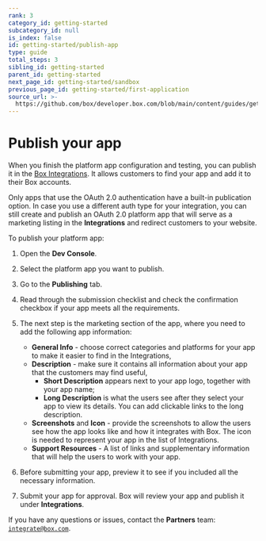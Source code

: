 ```yaml
---
rank: 3
category_id: getting-started
subcategory_id: null
is_index: false
id: getting-started/publish-app
type: guide
total_steps: 3
sibling_id: getting-started
parent_id: getting-started
next_page_id: getting-started/sandbox
previous_page_id: getting-started/first-application
source_url: >-
  https://github.com/box/developer.box.com/blob/main/content/guides/getting-started/publish-app.md
---
```

# Publish your app

When you finish the platform app configuration and testing, you can publish
it in the [Box Integrations][integrations]. It allows customers to find
your app and add it to their Box accounts.

<Message type='warning'>

Only apps that use the OAuth 2.0 authentication have a built-in publication option. In case you use a different auth type for your integration, you can still create and publish an OAuth 2.0 platform app that will serve as a marketing listing in the **Integrations** and redirect customers to your website.

</Message>

To publish your platform app:

1. Open the **Dev Console**.
2. Select the platform app you want to publish.
3. Go to the **Publishing** tab.
4. Read through the submission checklist and check the confirmation checkbox if your app meets all the requirements.
5. The next step is the marketing section of the app, where you need to add the following app information:

    - **General Info** - choose correct categories and platforms for your app to make it easier to find in the Integrations,
    - **Description** - make sure it contains all information about your app that the customers may find useful,
        - **Short Description** appears next to your app logo, together with your app name;
        - **Long Description** is what the users see after they select your app to view its details. You can add clickable links to the long description.
    - **Screenshots** and **Icon** - provide the screenshots to allow the users see how the app looks like and how it integrates with Box. The icon is needed to represent your app in the list of Integrations.
    - **Support Resources** - A list of links and supplementary information that will help the users to work with your app.

6. Before submitting your app, preview it to see if you included all the necessary information.
7. Submit your app for approval. Box will review your app and publish it under **Integrations**.

If you have any questions or issues, contact the **Partners** team:
[`integrate@box.com`][email].

[integrations]: https://cloud.app.box.com/integrations
[email]: mailto:integrate@box.com